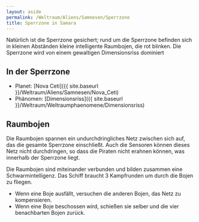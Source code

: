 ```yaml
---
layout: aside
permalink: /Weltraum/Aliens/Samnesen/Sperrzone
title: Sperrzone in Samara
---
```




Natürlich ist die Sperrzone gesichert; rund um die Sperrzone befinden sich in kleinen Abständen kleine intelligente Raumbojen, die rot blinken. Die Sperrzone wird von einem gewaltigen Dimensionsriss dominiert

## In der Sperrzone

- Planet: [Nova Ceti]({{ site.baseurl }}/Weltraum/Aliens/Samnesen/Nova_Ceti)
- Phänomen: [Dimensionsriss]({{ site.baseurl }}/Weltraum/Weltraumphaenomene/Dimensionsriss)

## Raumbojen

Die Raumbojen spannen ein undurchdringliches Netz zwischen sich auf, das die gesamte Sperrzone einschließt. Auch die Sensoren können dieses Netz nicht durchdringen, so dass die Piraten nicht erahnen können, was innerhalb der Sperrzone liegt.

Die Raumbojen sind miteinander verbunden und bilden zusammen eine Schwarmintelligenz. Das Schiff braucht 3 Kampfrunden um durch die Bojen zu fliegen.

- Wenn eine Boje ausfällt, versuchen die anderen Bojen, das Netz zu kompensieren.
- Wenn eine Boje beschossen wird, schießen sie selber und die vier benachbarten Bojen zurück.

